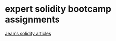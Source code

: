 # expert solidity bootcamp assignments

[Jean's solidity articles](https://jeancvllr.medium.com/all-about-solidity-article-series-f57be7bf6746)
